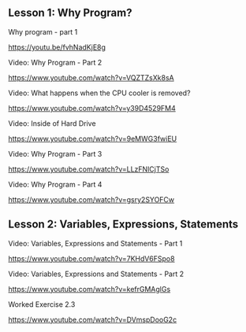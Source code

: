 ## Lesson 1: Why Program?

Why program - part 1

<https://youtu.be/fvhNadKjE8g>

Video: Why Program - Part 2

<https://www.youtube.com/watch?v=VQZTZsXk8sA>

Video: What happens when the CPU cooler is removed?

<https://www.youtube.com/watch?v=y39D4529FM4>

Video: Inside of Hard Drive

<https://www.youtube.com/watch?v=9eMWG3fwiEU>

Video: Why Program - Part 3

<https://www.youtube.com/watch?v=LLzFNlCjTSo>

Video: Why Program - Part 4

<https://www.youtube.com/watch?v=gsry2SYOFCw>

## Lesson 2: Variables, Expressions, Statements

Video: Variables, Expressions and Statements - Part 1

<https://www.youtube.com/watch?v=7KHdV6FSpo8>

Video: Variables, Expressions and Statements - Part 2

<https://www.youtube.com/watch?v=kefrGMAglGs>

Worked Exercise 2.3

<https://www.youtube.com/watch?v=DVmspDooG2c>